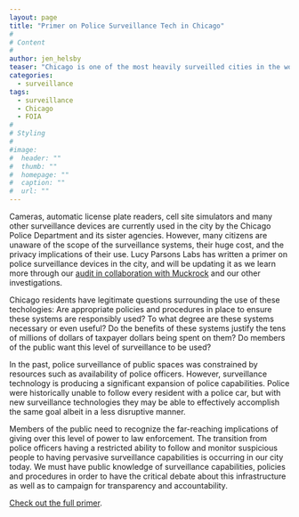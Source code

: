 ```yaml
---
layout: page
title: "Primer on Police Surveillance Tech in Chicago"
#
# Content
#
author: jen_helsby
teaser: "Chicago is one of the most heavily surveilled cities in the world."
categories:
  - surveillance
tags:
  - surveillance
  - Chicago
  - FOIA
#
# Styling
#
#image:
#  header: ""
#  thumb: ""
#  homepage: ""
#  caption: ""
#  url: ""
---
```


Cameras, automatic license plate readers, cell site simulators and many other surveillance devices are currently used in the city by the Chicago Police Department and its sister agencies. However, many citizens are unaware of the scope of the surveillance systems, their huge cost, and the privacy implications of their use. Lucy Parsons Labs has written a primer on police surveillance devices in the city, and will be updating it as we learn more through our [audit in collaboration with Muckrock](https://www.muckrock.com/project/opening-the-chicago-surveillance-fund-25/) and our other investigations. 

Chicago residents have legitimate questions surrounding the use of these techologies: Are appropriate policies and procedures in place to ensure these systems are responsibly used? To what degree are these systems necessary or even useful? Do the benefits of these systems justify the tens of millions of dollars of taxpayer dollars being spent on them? Do members of the public want this level of surveillance to be used?

In the past, police surveillance of public spaces was constrained by resources such as availability of police officers. However, surveillance technology is producing a significant expansion of police capabilities. Police were historically unable to follow every resident with a police car, but with new surveillance technologies they may be able to effectively accomplish the same goal albeit in a less disruptive manner.

Members of the public need to recognize the far-reaching implications of giving over this level of power to law enforcement. The transition from police officers having a restricted ability to follow and monitor suspicious people to having pervasive surveillance capabilities is occurring in our city today. We must have public knowledge of surveillance capabilities, policies and procedures in order to have the critical debate about this infrastructure as well as to campaign for transparency and accountability.

[Check out the full primer](https://redshiftzero.github.io/policesurveillance).

